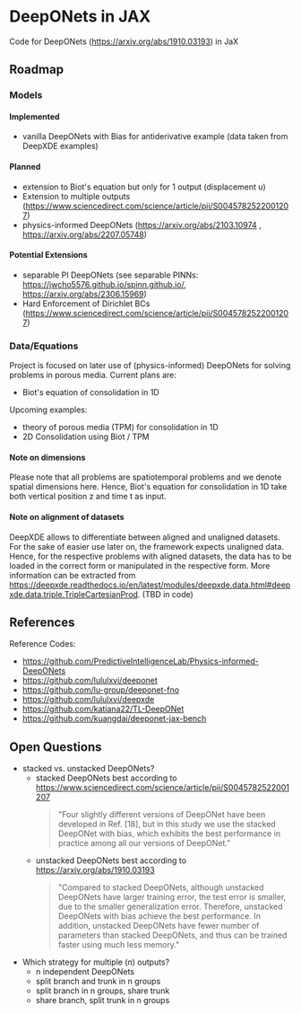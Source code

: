 # DeepONets in JAX

Code for DeepONets (https://arxiv.org/abs/1910.03193) in JaX 

## Roadmap

### Models

#### Implemented
* vanilla DeepONets with Bias for antiderivative example (data taken from DeepXDE examples)

#### Planned
* extension to Biot's equation but only for 1 output (displacement u)
* Extension to multiple outputs (https://www.sciencedirect.com/science/article/pii/S0045782522001207)
* physics-informed DeepONets (https://arxiv.org/abs/2103.10974 ,  https://arxiv.org/abs/2207.05748)

#### Potential Extensions
* separable PI DeepONets (see separable PINNs: https://jwcho5576.github.io/spinn.github.io/, https://arxiv.org/abs/2306.15969)
* Hard Enforcement of Dirichlet BCs (https://www.sciencedirect.com/science/article/pii/S0045782522001207)

### Data/Equations
Project is focused on later use of (physics-informed) DeepONets for solving problems in porous media. Current plans are:
* Biot's equation of consolidation in 1D

Upcoming examples:
* theory of porous media (TPM) for consolidation in 1D
* 2D Consolidation using Biot / TPM

#### Note on dimensions
Please note that all problems are spatiotemporal problems and we denote spatial dimensions here. Hence, Biot's equation for consolidation in 1D take both vertical position z and time t as input.

#### Note on alignment of datasets
DeepXDE allows to differentiate between aligned and unaligned datasets. For the sake of easier use later on, the framework expects unaligned data. Hence, for the respective problems with aligned datasets, the data has to be loaded in the correct form or manipulated in the respective form. More information can be extracted from https://deepxde.readthedocs.io/en/latest/modules/deepxde.data.html#deepxde.data.triple.TripleCartesianProd. (TBD in code)

## References

Reference Codes: 
* https://github.com/PredictiveIntelligenceLab/Physics-informed-DeepONets
* https://github.com/lululxvi/deeponet
* https://github.com/lu-group/deeponet-fno
* https://github.com/lululxvi/deepxde
* https://github.com/katiana22/TL-DeepONet
* https://github.com/kuangdai/deeponet-jax-bench

## Open Questions
* stacked vs. unstacked DeepONets?
  * stacked DeepONets best according to https://www.sciencedirect.com/science/article/pii/S0045782522001207
    > "Four slightly different versions of DeepONet have been developed in Ref. [18], but in this study we use the stacked DeepONet with bias, which exhibits the best performance in practice among all our versions of DeepONet."
  * unstacked DeepONets best according to https://arxiv.org/abs/1910.03193
    > "Compared to stacked DeepONets, although unstacked DeepONets have larger training error, the test error is smaller, due to the smaller generalization error. Therefore, unstacked DeepONets with bias achieve the best performance. In addition, unstacked DeepONets have fewer number of parameters than stacked DeepONets, and thus can be trained faster using much less memory."
* Which strategy for multiple ($n$) outputs?
  * n independent DeepONets
  * split branch and trunk in n groups
  * split branch in n groups, share trunk
  * share branch, split trunk in n groups